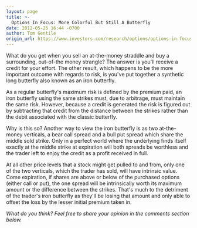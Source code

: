```yaml
---
layout: page
title: >-
  Options In Focus: More Colorful But Still A Butterfly
date: 2012-05-25 16:44 -0700
author: Tom Gentile
origin_url: https://www.investors.com/research/options/options-in-focus-more-colorful-but-still-a-butterfly/
---
```






What do you get when you sell an at-the-money straddle and buy a surrounding, out-of-the money strangle? The answer is you'll receive a credit for your effort. The other result, which happens to be the more important outcome with regards to risk, is you've put together a synthetic long butterfly also known as an iron butterfly. 

  

As a regular butterfly's maximum risk is defined by the premium paid, an iron butterfly using the same strikes must, due to arbitrage, must maintain the same risk. However, because a credit is generated the risk is figured out by subtracting that credit from the distance between the strikes rather than the debit associated with the classic butterfly. 

  

Why is this so? Another way to view the iron butterfly is as two at-the-money verticals, a bear call spread and a bull put spread which share the middle sold strike. Only in a perfect world where the underlying finds itself exactly at the middle strike at expiration will both spreads be worthless and the trader left to enjoy the credit as a profit received in full. 

  

At all other price levels that a stock might get pulled to and from, only one of the two verticals, which the trader has sold, will have intrinsic value. Come expiration, if shares are above or below of the purchased options (either call or put), the one spread will be intrinsically worth its maximum amount or the difference between the strikes. That's much to the detriment of the trader's iron butterfly as they'll be losing that amount and only able to offset the loss by the lesser initial premium taken in.

  

*What do you think? Feel free to share your opinion in the comments section below.*




